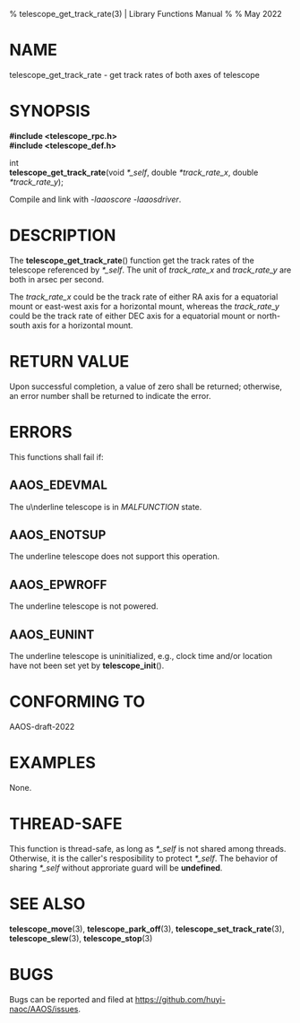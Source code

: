 % telescope\_get\_track\_rate(3) | Library Functions Manual
%
% May 2022

NAME
====

telescope\_get\_track\_rate - get track rates of both axes of telescope

SYNOPSIS
========

**#include <telescope_rpc.h>**  
**#include <telescope_def.h>**

int  
**telescope_get_track_rate**(void *\*\_self*, double *\*track_rate_x*, double *\*track_rate_y*);

Compile and link with *-laaoscore* *-laaosdriver*.

DESCRIPTION
===========

The **telescope_get_track_rate**() function get the track rates of the telescope referenced by *\*\_self*. The unit of *track_rate_x* and *track_rate_y* are both in arsec per second.

The *track_rate_x* could be the track rate of either RA axis for a equatorial mount or east-west axis for a horizontal mount, whereas the *track_rate_y* could be the track rate of either DEC axis for a equatorial mount or north-south axis for a horizontal mount. 

RETURN VALUE
============

Upon successful completion, a value of zero shall be returned; otherwise, an error number shall be returned to indicate the error.

ERRORS
======

This functions shall fail if:

AAOS\_EDEVMAL
------------

The u\nderline telescope is in *MALFUNCTION* state.

AAOS\_ENOTSUP
------------

The underline telescope does not support this operation.

AAOS\_EPWROFF
------------

The underline telescope is not powered.

AAOS\_EUNINT
-----------

The underline telescope is uninitialized, e.g., clock time and/or location have not been set yet by **telescope_init**().

CONFORMING TO
=============

AAOS-draft-2022

EXAMPLES
========

None.

THREAD-SAFE
===========

This function is thread-safe, as long as *\*\_self* is not shared among threads. Otherwise, it is the caller's resposibility to protect *\*\_self*. The behavior of sharing *\*\_self* without approriate guard will be **undefined**.

SEE ALSO
========

**telescope_move**(3), **telescope_park_off**(3), **telescope_set_track_rate**(3), **telescope_slew**(3),  **telescope_stop**(3)

BUGS
====

Bugs can be reported and filed at https://github.com/huyi-naoc/AAOS/issues.


